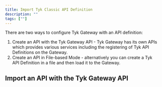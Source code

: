 ```yaml
---
title: Import Tyk Classic API Definition
description: ""
tags: [""]
---
```


There are two ways to configure Tyk Gateway with an API definition:

1. Create an API with the Tyk Gateway API - Tyk Gateway has its own APIs which provides various services including the registering of Tyk API Definitions on the Gateway.
2. Create an API in File-based Mode - alternatively you can create a Tyk API Definition in a file and then load it to the Gateway.

## Import an API with the Tyk Gateway API